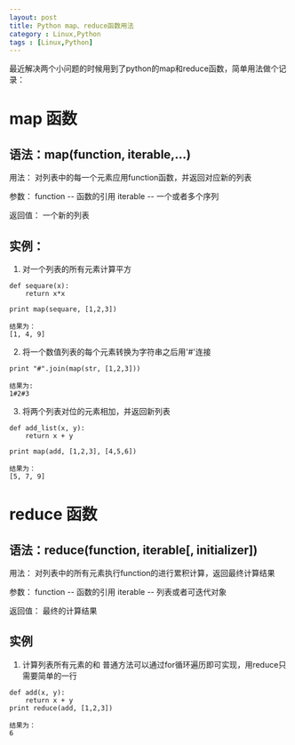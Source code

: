 ```yaml
---
layout: post
title: Python map、reduce函数用法
category : Linux,Python
tags : [Linux,Python]
---
```


最近解决两个小问题的时候用到了python的map和reduce函数，简单用法做个记录：
# map 函数
## 语法：map(function, iterable,...)
用法：
对列表中的每一个元素应用function函数，并返回对应新的列表

参数：
function -- 函数的引用
iterable -- 一个或者多个序列

返回值：
一个新的列表

## 实例：
1. 对一个列表的所有元素计算平方
```
def sequare(x):
    return x*x

print map(sequare, [1,2,3])

结果为：
[1, 4, 9]
```
2. 将一个数值列表的每个元素转换为字符串之后用'#'连接
```
print "#".join(map(str, [1,2,3]))

结果为:
1#2#3
```

3. 将两个列表对位的元素相加，并返回新列表

```
def add_list(x, y):
    return x + y

print map(add, [1,2,3], [4,5,6])

结果为：
[5, 7, 9]
```

# reduce 函数
## 语法：reduce(function, iterable[, initializer])
用法：
对列表中的所有元素执行function的进行累积计算，返回最终计算结果

参数：
function -- 函数的引用
iterable -- 列表或者可迭代对象

返回值：
最终的计算结果

## 实例

1. 计算列表所有元素的和
普通方法可以通过for循环遍历即可实现，用reduce只需要简单的一行

```
def add(x, y):
    return x + y
print reduce(add, [1,2,3])

结果为：
6
```
